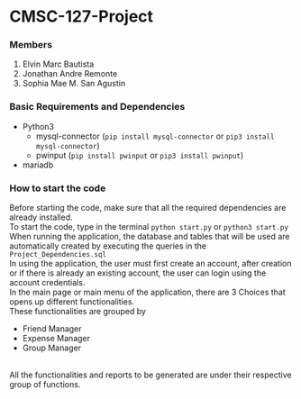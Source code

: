 # CMSC-127-Project

### Members
1. Elvin Marc Bautista
2. Jonathan Andre Remonte
3. Sophia Mae M. San Agustin


### Basic Requirements and Dependencies
  - Python3
    - mysql-connector (`pip install mysql-connector` or `pip3 install mysql-connector`)
    - pwinput (`pip install pwinput` or `pip3 install pwinput`)
  - mariadb
### How to start the code
 Before starting the code, make sure that all the required dependencies are already installed.   
 To start the code, type in the terminal `python start.py` or `python3 start.py`  
 When running the application, the database and tables that will be used are automatically created by executing the queries in the `Project_Dependencies.sql`  
 In using the application, the user must first create an account, after creation or if there is already an existing account, the user can login using the account credentials.  
  In the main page or main menu of the application, there are 3 Choices that opens up different functionalities.  
  These functionalities are grouped by     
   - Friend Manager 
   - Expense Manager 
   - Group Manager
<br />
All the functionalities and reports to be generated are under their respective group of functions.

